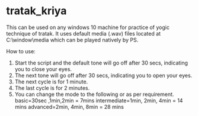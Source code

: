# tratak_kriya

This can be used on any windows 10 machine for practice of yogic technique of tratak. It uses default media (.wav) files located at C:\window\media which can be played natively by PS.

How to use:

1. Start the script and the default tone will go off after 30 secs, indicating you to close your eyes.
2. The next tone will go off after 30 secs, indicating you to open your eyes.
3. The next cycle is for 1 minute.
4. The last cycle is for 2 minutes.
5. You can change the mode to the following or as per requirement.
    basic=30sec ,1min,2min = 7mins
    intermediate=1min, 2min, 4min = 14 mins
    advanced=2min, 4min, 8min = 28 mins